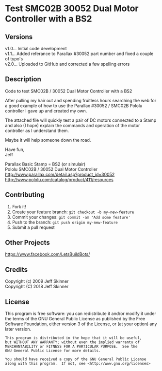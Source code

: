 # Test SMC02B 30052 Dual Motor Controller with a BS2

## Versions

v1.0... Initial code development  
v1.1... Added referance to Parallax #30052 part number and fixed a couple of typo's  
v2.0... Uploaded to GitHub and corrected a few spelling errors  

## Description

Code to test SMC02B / 30052 Dual Motor Controller with a BS2

After pulling my hair out and spending fruitless hours searching the web for a good example of how to use the Parallax #30052 / SMC02B Pololu controller I gave up and created my own.

The attached file will quickly test a pair of DC motors connected to a Stamp and also (I hope) explain the commands and operation of the motor controller as I understand them.

Maybe it will help someone down the road.

Have fun,  
Jeff  

Parallax Basic Stamp = BS2 (or simulair)  
Pololu SMC02B / 30052 Dual Motor Controller  
http://www.parallax.com/detail.asp?product_id=30052  
http://www.pololu.com/catalog/product/411/resources  

## Contributing

1. Fork it!
2. Create your feature branch: `git checkout -b my-new-feature`
3. Commit your changes: `git commit -am 'Add some feature'`
4. Push to the branch: `git push origin my-new-feature`
5. Submit a pull request

## Other Projects

https://www.facebook.com/LetsBuildBots/

## Credits

Copyright (c) 2009 Jeff Skinner  
Copyright (C) 2018 Jeff Skinner  

## License

This program is free software: you can redistribute it and/or modify
    it under the terms of the GNU General Public License as published by
    the Free Software Foundation, either version 3 of the License, or
    (at your option) any later version.

    This program is distributed in the hope that it will be useful,
    but WITHOUT ANY WARRANTY; without even the implied warranty of
    MERCHANTABILITY or FITNESS FOR A PARTICULAR PURPOSE.  See the
    GNU General Public License for more details.

    You should have received a copy of the GNU General Public License
    along with this program.  If not, see <http://www.gnu.org/licenses>
